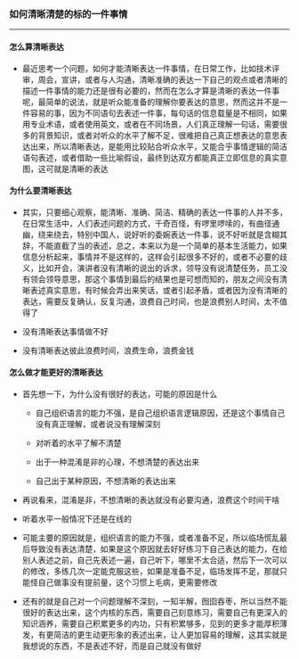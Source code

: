 ### 如何清晰清楚的标的一件事情

---

#### 怎么算清晰表达

-   最近思考一个问题，如何才能清晰表达一件事情，在日常工作，比如技术评审，周会，宣讲，或者与人沟通，清晰准确的表达一下自己的观点或者清晰的描述一件事情的能力还是很有必要的，然而在怎么才算是清晰的表达一件事呢，最简单的说法，就是听众能准备的理解你要表达的意思，然而这并不是一件容易的事，因为不同语句去表述一件事，每句话的信息载量是不相同，如果用专业术语，或者使用英文，或者在不同场景，人们真正理解一句话，需要很多的背景知识，或者对听众的水平了解不足，很难把自己真正想表达的意思表达出来，所以清晰表达，是能用比较贴合听众水平，又能合乎事情逻辑的简洁语句表述，或者借助一些比喻假设，最终到达双方都能真正立即信息的真实意图，这可就是清晰的表达
    

#### 为什么要清晰表达

-   其实，只要细心观察，能清晰、准确、简洁、精确的表达一件事的人并不多，在日常生活中，人们表述问题的方式，千奇百怪，有啰里啰嗦的，有曲径通幽，绕来绕去，特别中国人，说好听的委婉表达一件事，说不好听就是含糊其辞，不能直截了当的表述，总之，本来以为是一个简单的基本生活能力，如果信息分析起来，事情并不是这样的，这样会引起很多不好的，或者不必要的歧义，比如开会，演讲者没有清晰的说出的诉求，领导没有说清楚任务，员工没有领会领导意思，那这个事情到最后的结果也是可想而知的，朋友之间没有清晰表述真实意思，有时候会弄出来笑话，或者引起矛盾，或者因为没有清晰的表达，需要反复确认，反复沟通，浪费自己时间，也是浪费别人时间，太不值得了
    
-   没有清晰表达事情做不好
    
-   没有清晰表达彼此浪费时间，浪费生命，浪费金钱
    

#### 怎么做才能更好的清晰表达

-   首先想一下，为什么没有很好的表达，可能的原因是什么
    
    -   自己组织语言的能力不强，是自己组织语言逻辑原因，还是这个事情自己没有真正理解，或者说没有理解深刻
        
    -   对听着的水平了解不清楚
        
    -   出于一种混淆是非的心理，不想清楚的表达出来
        
    -   自己出于某种原因，不想清晰的表达出来
        
-   再说看来，混淆是非，不想清晰的表达就没有必要沟通，浪费这个时间干啥
    
-   听着水平一般情况下还是在线的
    
-   可能主要的原因就是，组织语言的能力不强，或者准备不足，所以临场慌乱最后导致没有表达清楚，如果是这个原因就去好好练习下自己表达的能力，在给别人表述之前，自己先表述一遍，自己听下，哪里不太合适，然后下一次可以的修改，多练几次一定能克服这些，如果是准备不足，临场发挥不足，那就只能怪自己做事没有提前量，这个习惯上毛病，更需要修改
    
-   还有的就是自己对一个问题理解不深刻，一知半解，囫囵吞枣，所以当然不能很好的表达出来，这个内核的东西，需要自己刻意练习，需要自己有更深入的知识涵养，需要自己积累更多的内功，只有积累够多，见到的更多才能厚积薄发，有更简洁的更生动更形象的表述出来，让人更加容易的理解，这其实就是我想说的东西，不是表述不好，而是自己就没有做好